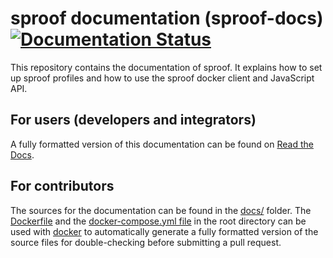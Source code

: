 
# sproof documentation (sproof-docs) [![Documentation Status](https://readthedocs.org/projects/sproof-docs/badge/?version=latest)](https://sproof-docs.readthedocs.io/en/latest/?badge=latest)

This repository contains the documentation of sproof. It explains how to set up sproof profiles and how to use the sproof docker client and JavaScript API.

## For users (developers and integrators)

A fully formatted version of this documentation can be found on [Read the Docs](https://sproof-docs.readthedocs.io).

## For contributors

The sources for the documentation can be found in the [docs/](docs/) folder. The [Dockerfile](Dockerfile) and the [docker-compose.yml file](docker-compose.yml) in the root directory can be used with [docker](https://www.docker.com/) to automatically generate a fully formatted version of the source files for double-checking before submitting a pull request.

